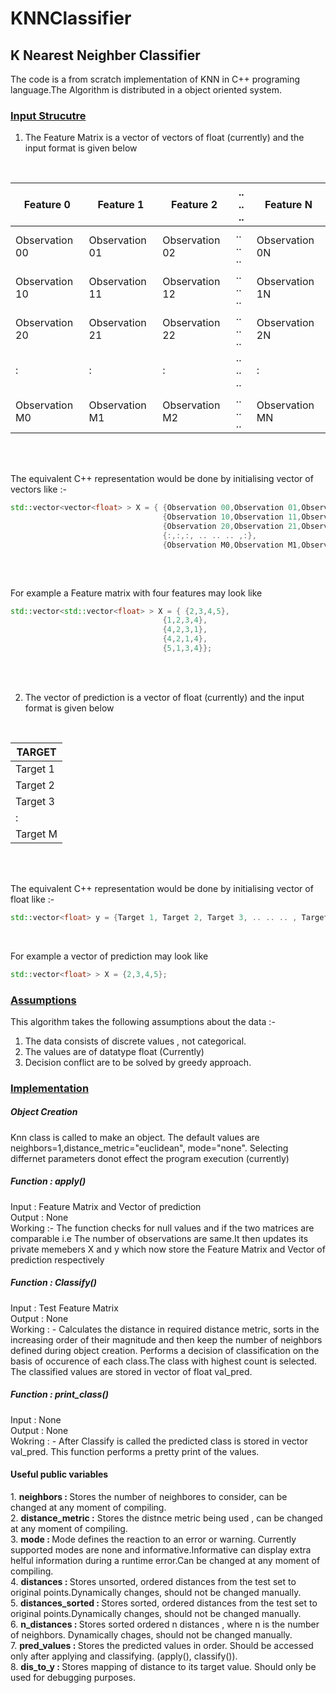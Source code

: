# KNNClassifier
<h2>K Nearest Neighber Classifier </h2>

The code is a from scratch implementation of KNN in C++ programing language.The Algorithm is distributed in a object oriented system.

<h3><u>Input Strucutre</u></h3>

1. The Feature Matrix is a vector of vectors of float (currently) and the input format is given below

<br>

| Feature 0 | Feature 1 | Feature 2 |  .. .. .. | Feature N |
| --------- | --------- | --------- | --------- | --------- |
| Observation 00 | Observation 01 | Observation 02|  .. .. .. | Observation 0N |
| Observation 10 | Observation 11 | Observation 12|  .. .. .. | Observation 1N |
| Observation 20 | Observation 21 | Observation 22|  .. .. .. | Observation 2N |
| : | : | :|  .. .. .. | : |
| Observation M0 | Observation M1 | Observation M2|  .. .. .. | Observation MN |

<br><br>

The equivalent C++ representation would be done by initialising vector of vectors like :-

```c++
std::vector<vector<float> > X = { {Observation 00,Observation 01,Observation 02,Observation 03, .. .. .., Observation 0N}, 
                                  {Observation 10,Observation 11,Observation 12,Observation 13, .. .. .., Observation 1N}, 
                                  {Observation 20,Observation 21,Observation 22,Observation 23, .. .. .., Observation 2N}, 
                                  {:,:,:, .. .. .. ,:},
                                  {Observation M0,Observation M1,Observation M2, .. .. .., Observation Mn}};
                                  
```
<br>

For example a Feature matrix with four features may look like


```c++
std::vector<std::vector<float> > X = { {2,3,4,5}, 
                                  {1,2,3,4}, 
                                  {4,2,3,1}, 
                                  {4,2,1,4}, 
                                  {5,1,3,4}};

```


<br><br>


2. The vector of prediction is a vector of float (currently) and the input format is given below
<br>


| TARGET | 
| --------- |
| Target 1 |
| Target 2 |
| Target 3 | 
| : |
| Target M |

<br><br>

The equivalent C++ representation would be done by initialising vector of float like :-

```c++
std::vector<float> y = {Target 1, Target 2, Target 3, .. .. .. , Target N};
```
<br>

For example a vector of prediction may look like


```c++
std::vector<float> > X = {2,3,4,5}; 


```

<h3><u>Assumptions</u></h3>

This algorithm takes the following assumptions about the data :-

1) The data consists of discrete values , not categorical.
2) The values are of datatype float (Currently)
3) Decision conflict are to be solved by greedy approach. 


<h3><u>Implementation</u></h3>

<h5>Object Creation</h5>
Knn class is called to make an object. The default values are neighbors=1,distance_metric="euclidean", mode="none". Selecting differnet parameters donot effect the program execution (currently)

<h5> Function : apply() </h5>
Input : Feature Matrix and Vector of prediction<br>
Output : None<br>
Working :- The function checks for null values and if the two matrices are comparable i.e The number of observations are same.It then updates its private memebers X and y which now store the Feature Matrix and Vector of prediction respectively<br>

<h5> Function : Classify()</h5>
Input : Test Feature Matrix<br>
Output : None <br>
Working : - Calculates the distance in required distance metric, sorts in the increasing order of their magnitude and then keep the number of neighbors defined during object creation. Performs a decision  of classification on the basis of occurence of each class.The class with highest count is selected. The classified values are stored in vector of float val_pred.

<h5> Function : print_class()</h5>
Input : None<br>
Output : None<br>
Wokring : - After Classify is called the predicted class is stored in vector val_pred. This function performs a pretty print of the values.

<h4>Useful public variables</h4>
 1. <b>neighbors : </b> Stores the number of neighbores to consider, can be changed at any moment of compiling.<br>
 2. <b>distance_metric :</b> Stores the distnce metric being used , can be changed at any moment of compiling.<br>
 3. <b> mode : </b> Mode defines the reaction to an error or warning. Currently supported modes are none and informative.Informative can display extra helful information during a runtime error.Can be changed at any moment of compiling.<br>
 4. <b>distances : </b> Stores unsorted, ordered distances from the test set to original points.Dynamically changes, should not be changed manually.<br>
 5. <b>distances_sorted : </b> Stores sorted, ordered distances from the test set to original points.Dynamically changes, should not be changed manually.<br>
 6. <b> n_distances : </b> Stores sorted ordered n distances , where n is the number of neighbors. Dynamically chages, should not be changed manually.<br>
 7. <b> pred_values : </b> Stores the predicted values in order. Should be accessed only after applying and classifying. (apply(), classify()).<br>
 8. <b> dis_to_y : </b> Stores mapping of distance to its target value. Should only be used for debugging purposes.<br>




